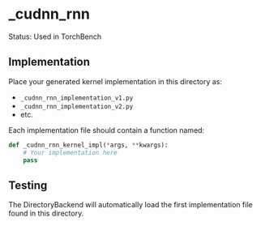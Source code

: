 # _cudnn_rnn

Status: Used in TorchBench

## Implementation

Place your generated kernel implementation in this directory as:
- `_cudnn_rnn_implementation_v1.py`
- `_cudnn_rnn_implementation_v2.py`
- etc.

Each implementation file should contain a function named:
```python
def _cudnn_rnn_kernel_impl(*args, **kwargs):
    # Your implementation here
    pass
```

## Testing

The DirectoryBackend will automatically load the first implementation file found in this directory.
